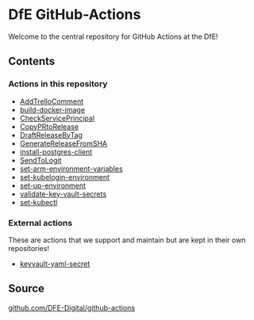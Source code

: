 # DfE GitHub-Actions

Welcome to the central repository for GitHub Actions at the DfE!

## Contents

### Actions in this repository

* [AddTrelloComment](AddTrelloComment)
* [build-docker-image](build-docker-image)
* [CheckServicePrincipal](CheckServicePrincipal)
* [CopyPRtoRelease](CopyPRtoRelease)
* [DraftReleaseByTag](DraftReleaseByTag)
* [GenerateReleaseFromSHA](GenerateReleaseFromSHA)
* [install-postgres-client](install-postgres-client)
* [SendToLogit](SendToLogit)
* [set-arm-environment-variables](set-arm-environment-variables)
* [set-kubelogin-environment](set-kubelogin-environment)
* [set-up-environment](set-up-environment)
* [validate-key-vault-secrets](validate-key-vault-secrets)
* [set-kubectl](set-kubectl)

### External actions

These are actions that we support and maintain but are kept in their own repositories!

* [keyvault-yaml-secret](https://github.com/DFE-Digital/keyvault-yaml-secret)

## Source

[github.com/DFE-Digital/github-actions](https://github.com/DFE-Digital/github-actions)
